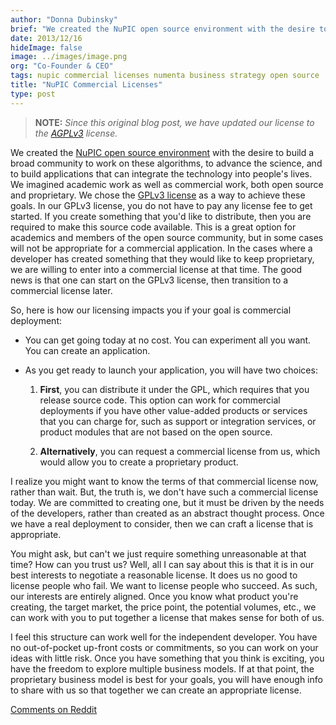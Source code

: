 ```yaml
---
author: "Donna Dubinsky"
brief: "We created the NuPIC open source environment with the desire to build a broad community to work on these algorithms, to advance the science, and to build applications that can integrate the technology into people's lives"
date: 2013/12/16
hideImage: false
image: ../images/image.png
org: "Co-Founder & CEO"
tags: nupic commercial licenses numenta business strategy open source
title: "NuPIC Commercial Licenses"
type: post
---
```


> **NOTE:** *Since this original blog post, we have updated our license to the
  [AGPLv3](http://numenta.org/blog/2015-08-14-agpl) license.*

We created the [NuPIC open source environment](/) with the desire to build a
broad community to work on these algorithms, to advance the science, and to
build applications that can integrate the technology into people's lives.  We
imagined academic work as well as commercial work, both open source and
proprietary.  We chose the [GPLv3 license](/licenses/) as a way to achieve these
goals.  In our GPLv3 license, you do not have to pay any license fee to get
started.  If you create something that you'd like to distribute, then you are
required to make this source code available.  This is a great option for
academics and members of the open source community, but in some cases will not
be appropriate for a commercial application.  In the cases where a developer has
created something that they would like to keep proprietary, we are willing to
enter into a commercial license at that time.  The good news is that one can
start on the GPLv3 license, then transition to a commercial license later.

So, here is how our licensing impacts you if your goal is commercial deployment:

* You can get going today at no cost. You can experiment all you want. You can
  create an application.

* As you get ready to launch your application, you will have two choices:

  1. **First**, you can distribute it under the GPL, which requires that
    you release source code.  This option can work for commercial deployments if
    you have other value-added products or services that you can charge for,
    such as support or integration services, or product modules that are not
    based on the open source.

  2. **Alternatively**, you can request a commercial license from us, which
    would allow you to create a proprietary product.

I realize you might want to know the terms of that commercial license now,
rather than wait.  But, the truth is, we don't have such a commercial license
today.  We are committed to creating one, but it must be driven by the needs of
the developers, rather than created as an abstract thought process.  Once we
have a real deployment to consider, then we can craft a license that is
appropriate.

You might ask, but can't we just require something unreasonable at that time?
How can you trust us?  Well, all I can say about this is that it is in our best
interests to negotiate a reasonable license.  It does us no good to license
people who fail.  We want to license people who succeed.  As such, our interests
are entirely aligned.   Once you know what product you're creating, the target
market, the price point, the potential volumes, etc., we can work with you to
put together a license that makes sense for both of us.

I feel this structure can work well for the independent developer.  You have no
out-of-pocket up-front costs or commitments, so you can work on your ideas with
little risk.  Once you have something that you think is exciting, you have the
freedom to explore multiple business models.  If at that point, the proprietary
business model is best for your goals, you will have enough info to share with
us so that together we can create an appropriate license.

[Comments on Reddit](http://www.reddit.com/r/MachineLearning/comments/1t1h8o/nupic_commercial_licenses/)
